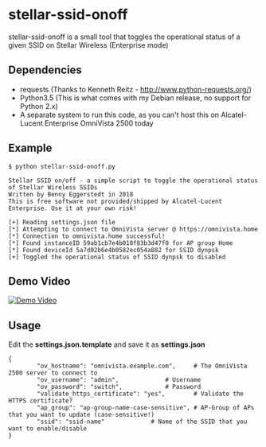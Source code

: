 # stellar-ssid-onoff
stellar-ssid-onoff is a small tool that toggles the operational status of a given SSID on Stellar Wireless (Enterprise mode)

## Dependencies
- requests (Thanks to Kenneth Reitz - http://www.python-requests.org/)
- Python3.5 (This is what comes with my Debian release, no support for Python 2.x)
- A separate system to run this code, as you can't host this on Alcatel-Lucent Enterprise OmniVista 2500 today
 
## Example

```
$ python stellar-ssid-onoff.py 

Stellar SSID on/off - a simple script to toggle the operational status of Stellar Wireless SSIDs
Written by Benny Eggerstedt in 2018
This is free software not provided/shipped by Alcatel-Lucent Enterprise. Use it at your own risk!

[+] Reading settings.json file
[*] Attempting to connect to OmniVista server @ https://omnivista.home
[*] Connection to omnivista.home successful!
[*] Found instanceID 59ab1cb7e4b010f83b3d47f0 for AP group Home
[*] Found deviceId 5a7d02b6e4b0582ec054a882 for SSID dynpsk
[+] Toggled the operational status of SSID dynpsk to disabled

```

## Demo Video
[![Demo Video](https://img.youtube.com/vi/VXllxh8jaGU/0.jpg)](https://www.youtube.com/watch?v=VXllxh8jaGU)

## Usage
Edit the **settings.json.template** and save it as **settings.json**
```
{
        "ov_hostname": "omnivista.example.com",		# The OmniVista 2500 server to connect to
        "ov_username": "admin",				# Username
        "ov_password": "switch",			# Password
        "validate_https_certificate": "yes",		# Validate the HTTPS certificate?
        "ap_group": "ap-group-name-case-sensitive",	# AP-Group of APs that you want to update (case-sensitive!)
        "ssid": "ssid-name"				# Name of the SSID that you want to enable/disable
}
```
